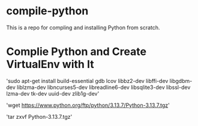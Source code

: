 # compile-python
This is a repo for compling and installing Python from scratch.
# Complie Python and Create VirtualEnv with It
'sudo apt-get install build-essential gdb lcov libbz2-dev libffi-dev libgdbm-dev liblzma-dev libncurses5-dev libreadline6-dev libsqlite3-dev libssl-dev lzma-dev tk-dev uuid-dev zlib1g-dev'

'wget https://www.python.org/ftp/python/3.13.7/Python-3.13.7.tgz'

'tar zxvf Python-3.13.7.tgz'